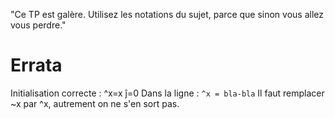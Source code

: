 "Ce TP est galère. Utilisez les notations du sujet, parce que sinon vous allez vous perdre."

# Errata

Initialisation correcte : ^x=x ĵ=0
Dans la ligne : `^x = bla-bla` Il faut remplacer ~x par ^x, autrement on ne s'en sort pas.
